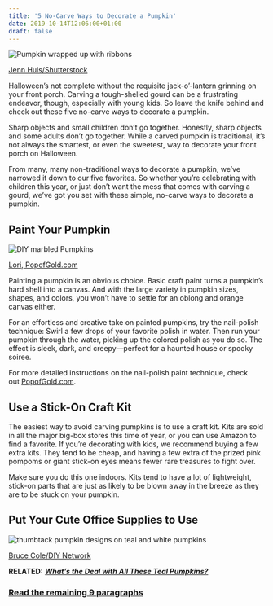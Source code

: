 ```yaml
---
title: '5 No-Carve Ways to Decorate a Pumpkin'
date: 2019-10-14T12:06:00+01:00
draft: false
---
```


![Pumpkin wrapped up with ribbons](https://www.lifesavvy.com/p/uploads/2019/10/52612e5d.jpg)

[Jenn Huls/Shutterstock](https://www.shutterstock.com/image-photo/pumpkin-decorated-ribbon-aged-door-panel-112863298)

Halloween’s not complete without the requisite jack-o’-lantern grinning on your front porch. Carving a tough-shelled gourd can be a frustrating endeavor, though, especially with young kids. So leave the knife behind and check out these five no-carve ways to decorate a pumpkin.

Sharp objects and small children don’t go together. Honestly, sharp objects and some adults don’t go together. While a carved pumpkin is traditional, it’s not always the smartest, or even the sweetest, way to decorate your front porch on Halloween.

From many, many non-traditional ways to decorate a pumpkin, we’ve narrowed it down to our five favorites. So whether you’re celebrating with children this year, or just don’t want the mess that comes with carving a gourd, we’ve got you set with these simple, no-carve ways to decorate a pumpkin.

Paint Your Pumpkin
------------------

![DIY marbled Pumpkins](https://static.wixstatic.com/media/f6458a_b1f6bf782a794f2294dde066f8a369c6~mv2_d_4032_3024_s_4_2.jpg/v1/fill/w_740,h_555,al_c,q_90,usm_0.66_1.00_0.01/f6458a_b1f6bf782a794f2294dde066f8a369c6~mv2_d_4032_3024_s_4_2.jpg)

[Lori, PopofGold.com](https://static.wixstatic.com/media/f6458a_b1f6bf782a794f2294dde066f8a369c6~mv2_d_4032_3024_s_4_2.jpg/v1/fill/w_740,h_555,al_c,q_90,usm_0.66_1.00_0.01/f6458a_b1f6bf782a794f2294dde066f8a369c6~mv2_d_4032_3024_s_4_2.jpg)

Painting a pumpkin is an obvious choice. Basic craft paint turns a pumpkin’s hard shell into a canvas. And with the large variety in pumpkin sizes, shapes, and colors, you won’t have to settle for an oblong and orange canvas either.

For an effortless and creative take on painted pumpkins, try the nail-polish technique: Swirl a few drops of your favorite polish in water. Then run your pumpkin through the water, picking up the colored polish as you do so. The effect is sleek, dark, and creepy—perfect for a haunted house or spooky soiree.

For more detailed instructions on the nail-polish paint technique, check out [PopofGold.com](https://www.popofgold.com/post/diy-pumpkin-marbling).

Use a Stick-On Craft Kit
------------------------

The easiest way to avoid carving pumpkins is to use a craft kit. Kits are sold in all the major big-box stores this time of year, or you can use Amazon to find a favorite. If you’re decorating with kids, we recommend buying a few extra kits. They tend to be cheap, and having a few extra of the prized pink pompoms or giant stick-on eyes means fewer rare treasures to fight over.

Make sure you do this one indoors. Kits tend to have a lot of lightweight, stick-on parts that are just as likely to be blown away in the breeze as they are to be stuck on your pumpkin.

Put Your Cute Office Supplies to Use
------------------------------------

![thumbtack pumpkin designs on teal and white pumpkins](https://www.lifesavvy.com/p/uploads/2019/10/7e6b140a.jpeg)

[Bruce Cole/DIY Network](https://www.diynetwork.com/how-to/make-and-decorate/crafts/how-to-make-a-glam-thumbtack-pumpkin)

**RELATED:** [**_What’s the Deal with All These Teal Pumpkins?_**](https://www.lifesavvy.com/10498/whats-the-deal-with-all-these-teal-pumpkins/)

### [Read the remaining 9 paragraphs](https://www.lifesavvy.com/10564/5-no-carve-ways-to-decorate-a-pumpkin/)